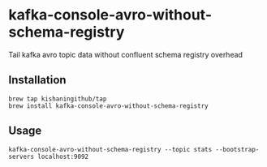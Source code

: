 # kafka-console-avro-without-schema-registry

Tail kafka avro topic data without confluent schema registry overhead

## Installation

```shell
brew tap kishaningithub/tap
brew install kafka-console-avro-without-schema-registry
```

## Usage

```shell
kafka-console-avro-without-schema-registry --topic stats --bootstrap-servers localhost:9092
```
